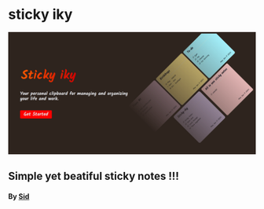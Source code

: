 # sticky iky

<img src="/public/home_page.png" alt="sticky iky"/>

## Simple yet beatiful sticky notes !!!

#### By [Sid](https://sidme.tech/)
